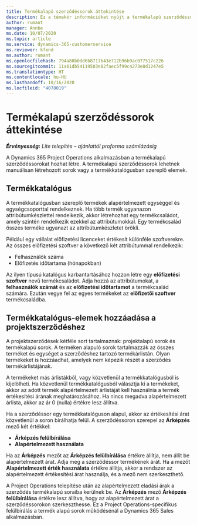 ```yaml
---
title: Termékalapú szerződéssorok áttekintése
description: Ez a témakör információkat nyújt a termékalapú szerződéssorokról.
author: rumant
manager: Annbe
ms.date: 10/07/2020
ms.topic: article
ms.service: dynamics-365-customerservice
ms.reviewer: kfend
ms.author: rumant
ms.openlocfilehash: 794a80b0dd6b8717b43e712b96b9ac077517c226
ms.sourcegitcommit: 11a61db54119503e82faec5f99c4273e8d1247e5
ms.translationtype: HT
ms.contentlocale: hu-HU
ms.lasthandoff: 10/16/2020
ms.locfileid: "4078019"
---
```

# <a name="product-based-contract-lines-overview"></a>Termékalapú szerződéssorok áttekintése

_**Érvényesség:** Lite telepítés – ajánlattól proforma számlázásig_

A Dynamics 365 Project Operations alkalmazásban a termékalapú szerződéssorokat hozhat létre. A termékalapú szerződéssorok lehetnek manuálisan létrehozott sorok vagy a termékkatalógusban szereplő elemek.

## <a name="product-catalog"></a>Termékkatalógus

A termékkatalógusban szereplő termékek alapértelmezett egységgel és egységcsoporttal rendelkeznek. Ha több termék ugyanazon attribútumkészlettel rendelkezik, akkor létrehozhat egy termékcsaládot, amely szintén rendelkezik ezekkel az attribútumokkal. Egy termékcsalád összes terméke ugyanazt az attribútumkészletet örökli.

Például egy vállalat előfizetési licenceket értékesít különféle szoftverekre. Az összes előfizetési szoftver a következő két attribútummal rendelkezik:

- Felhasználók száma
- Előfizetés időtartama (hónapokban)

Az ilyen típusú katalógus karbantartásához hozzon létre egy **előfizetési szoftver** nevű termékcsaládot. Adja hozzá az attribútumokat, a **felhasználók számát** és az **előfizetési időtartamot** a termékcsalád számára. Ezután vegye fel az egyes termékeket az **előfizetői szoftver** termékcsaládba.

## <a name="add-product-catalog-items-to-a-project-contract"></a>Termékkatalógus-elemek hozzáadása a projektszerződéshez

A projektszerződések kétféle sort tartalmaznak: projektalapú sorok és termékalapú sorok. A terméken alapuló sorok tartalmazzák az összes terméket és egységet a szerződéshez tartozó termékárlistán. Olyan termékeket is hozzáadhat, amelyek nem képezik részét a szerződés termékárlistájának.

A termékeket más árlistákből, vagy közvetlenül a termékkatalógusból is kijelölheti. Ha közvetlenül termékkatalógusból választja ki a termékeket, akkor az adott termék alapértelmezett árlistáját kell használnia a termék értékesítési árának meghatározásához. Ha nincs megadva alapértelmezett árlista, akkor az ár 0 (nulla) értékre lesz állítva.

Ha a szerződéssor egy termékkatalóguson alapul, akkor az értékesítési árat közvetlenül a soron bírálhatja felül. A szerződéssoron szerepel az **Árképzés** mező két értékkel:

- **Árképzés felülbírálása**
- **Alapértelmezett használata**

Ha az **Árképzés** mezőt az **Árképzés felülbírálása** értékre állítja, nem állít be alapértelmezett árat. Adja meg a szerződéssor termékének árát. Ha a mezőt **Alapértelmezett érték használata** értékre állítja, akkor a rendszer az alapértelmezett értékesítési árat használja, és a mező nem szerkeszthető.

A Project Operations telepítése után az alapértelmezett eladási árak a szerződés termékalapú soraiba kerülnek be. Az **Árképzés** mező **Árképzés felülbírálása** értékre lesz állítva, hogy az alapértelmezett árat a szerződéssorokon szerkeszthesse. Ez a Project Operations-specifikus felülbírálás a termék alapú sorok működésénál a Dynamics 365 Sales alkalmazásban.
